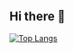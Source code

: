 ## Hi there 👋

[![Top Langs](https://github-readme-stats.vercel.app/api/top-langs/?username=ramszaj513)](https://github.com/ramszaj513/github-readme-stats)

<!--
**ramszaj513/ramszaj513** is a ✨ _special_ ✨ repository because its `README.md` (this file) appears on your GitHub profile.

Here are some ideas to get you started:

- 🔭 I’m currently working on ...
- 🌱 I’m currently learning ...
- 👯 I’m looking to collaborate on ...
- 🤔 I’m looking for help with ...
- 💬 Ask me about ...
- 📫 How to reach me: ...
- 😄 Pronouns: ...
- ⚡ Fun fact: ...
-->

